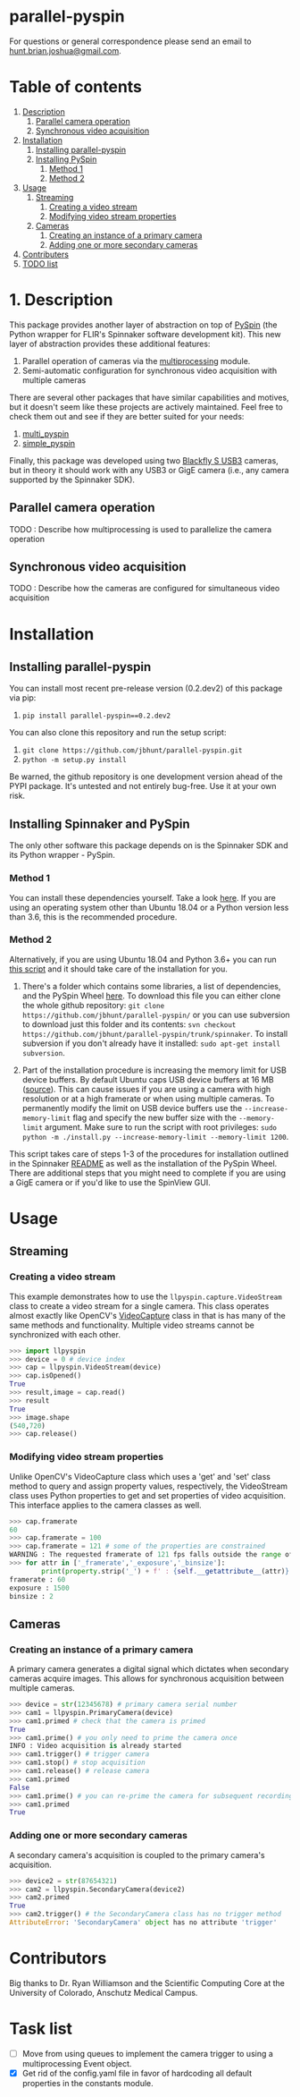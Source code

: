 # parallel-pyspin #
For questions or general correspondence please send an email to hunt.brian.joshua@gmail.com.

# Table of contents #
1. [Description](https://github.com/jbhunt/parallel-pyspin/#description)
   1. [Parallel camera operation](https://github.com/jbhunt/parallel-pyspin/#parallel-camera-operation)
   2. [Synchronous video acquisition](https://github.com/jbhunt/parallel-pyspin/#synchronous-video-acquisition)
2. [Installation](https://github.com/jbhunt/parallel-pyspin/#installation)
   1. [Installing parallel-pyspin](https://github.com/jbhunt/parallel-pyspin/#installing-parallel-pyspin)
   2. [Installing PySpin](https://github.com/jbhunt/parallel-pyspin/#installing-spinnaker-and-pyspin)
      1. [Method 1](https://github.com/jbhunt/parallel-pyspin/#method-1)
      2. [Method 2](https://github.com/jbhunt/parallel-pyspin/#method-2)
3. [Usage](https://github.com/jbhunt/parallel-pyspin/#usage)
   1. [Streaming](https://github.com/jbhunt/parallel-pyspin/#streaming)
      1. [Creating a video stream](https://github.com/jbhunt/parallel-pyspin/#creating-a-video-stream)
      2. [Modifying video stream properties](https://github.com/jbhunt/parallel-pyspin/#modifying-video-stream-properties)
   2. [Cameras](https://github.com/jbhunt/parallel-pyspin/#cameras)
      1. [Creating an instance of a primary camera](https://github.com/jbhunt/parallel-pyspin/#creating-an-instance-of-a-primary-camera)
      2. [Adding one or more secondary cameras](https://github.com/jbhunt/parallel-pyspin/#modifying-camera-properties)
4. [Contributers](https://github.com/jbhunt/parallel-pyspin/#contributers)
5. [TODO list](https://github.com/jbhunt/parallel-pyspin/#task-list)

# 1. Description #
This package provides another layer of abstraction on top of [PySpin](https://www.flir.com/products/spinnaker-sdk/) (the Python wrapper for FLIR's Spinnaker software development kit). This new layer of abstraction provides these additional features:

1. Parallel operation of cameras via the [multiprocessing](https://docs.python.org/2/library/multiprocessing.html) module.
2. Semi-automatic configuration for synchronous video acquisition with multiple cameras

There are several other packages that have similar capabilities and motives, but it doesn't seem like these projects are actively maintained. Feel free to check them out and see if they are better suited for your needs:

1. [multi_pyspin](https://github.com/justinblaber/multi_pyspin)
2. [simple_pyspin](https://github.com/klecknerlab/simple_pyspin)

Finally, this package was developed using two [Blackfly S USB3](https://www.flir.com/products/blackfly-s-usb3/) cameras, but in theory it should work with any USB3 or GigE camera (i.e., any camera supported by the Spinnaker SDK).

## Parallel camera operation ##
TODO : Describe how multiprocessing is used to parallelize the camera operation

## Synchronous video acquisition ##
TODO : Describe how the cameras are configured for simultaneous video acquisition

# Installation #
## Installing parallel-pyspin ##
You can install most recent pre-release version (0.2.dev2) of this package via pip:
1. `pip install parallel-pyspin==0.2.dev2`

You can also clone this repository and run the setup script:
1. `git clone https://github.com/jbhunt/parallel-pyspin.git`
2. `python -m setup.py install`

Be warned, the github repository is one development version ahead of the PYPI package. It's untested and not entirely bug-free. Use it at your own risk.

## Installing Spinnaker and PySpin ##
The only other software this package depends on is the Spinnaker SDK and its Python wrapper - PySpin.

### Method 1 ###
You can install these dependencies yourself. Take a look [here](https://www.flir.com/products/spinnaker-sdk). If you are using an operating system other than Ubuntu 18.04 or a Python version less than 3.6, this is the recommended procedure.

### Method 2 ###
Alternatively, if you are using Ubuntu 18.04 and Python 3.6+ you can run [this script](https://github.com/jbhunt/parallel-pyspin/tree/master/spinnaker/install.py) and it should take care of the installation for you.

1. There's a folder which contains some libraries, a list of dependencies, and the PySpin Wheel [here](https://github.com/jbhunt/parallel-pyspin/tree/master/spinnaker). To download this file you can either clone the whole github repository: `git clone https://github.com/jbhunt/parallel-pyspin/` or you can use subversion to download just this folder and its contents: `svn checkout https://github.com/jbhunt/parallel-pyspin/trunk/spinnaker`. To install subversion if you don't already have it installed: `sudo apt-get install subversion`.

2. Part of the installation procedure is increasing the memory limit for USB device buffers. By default Ubuntu caps USB device buffers at 16 MB ([source](https://www.flir.com/support-center/iis/machine-vision/application-note/understanding-usbfs-on-linux)). This can cause issues if you are using a camera with high resolution or at a high framerate or when using multiple cameras. To permanently modify the limit on USB device buffers use the `--increase-memory-limit` flag and specify the new buffer size with the `--memory-limit` argument. Make sure to run the script with root privileges: `sudo python -m ./install.py --increase-memory-limit --memory-limit 1200`.

This script takes care of steps 1-3 of the procedures for installation outlined in the Spinnaker [README](https://github.com/jbhunt/parallel-pyspin/blob/master/spinnaker/README) as well as the installation of the PySpin Wheel. There are additional steps that you might need to complete if you are using a GigE camera or if you'd like to use the SpinView GUI.

# Usage #
## Streaming ##
### Creating a video stream ###
This example demonstrates how to use the `llpyspin.capture.VideoStream` class to create a video stream for a single camera. This class operates almost exactly like OpenCV's [VideoCapture](https://docs.opencv.org/3.4/d8/dfe/classcv_1_1VideoCapture.html) class in that is has many of the same methods and functionality. Multiple video streams cannot be synchronized with each other.

```python
>>> import llpyspin
>>> device = 0 # device index
>>> cap = llpyspin.VideoStream(device)
>>> cap.isOpened()
True
>>> result,image = cap.read()
>>> result
True
>>> image.shape
(540,720)
>>> cap.release()
```

### Modifying video stream properties ###
Unlike OpenCV's VideoCapture class which uses a 'get' and 'set' class method to query and assign property values, respectively, the VideoStream class uses Python properties to get and set properties of video acquisition. This interface applies to the camera classes as well.

``` python
>>> cap.framerate
60
>>> cap.framerate = 100
>>> cap.framerate = 121 # some of the properties are constrained
WARNING : The requested framerate of 121 fps falls outside the range of permitted values (1 - 120). Defaulting to 60 fps.
>>> for attr in ['_framerate','_exposure','_binsize']:
        print(property.strip('_') + f' : {self.__getattribute__(attr)}')
framerate : 60
exposure : 1500
binsize : 2
```

## Cameras ##
### Creating an instance of a primary camera ###
A primary camera generates a digital signal which dictates when secondary cameras acquire images. This allows for synchronous acquisition between multiple cameras.

```Python
>>> device = str(12345678) # primary camera serial number
>>> cam1 = llpyspin.PrimaryCamera(device)
>>> cam1.primed # check that the camera is primed
True
>>> cam1.prime() # you only need to prime the camera once
INFO : Video acquisition is already started
>>> cam1.trigger() # trigger camera
>>> cam1.stop() # stop acquisition
>>> cam1.release() # release camera
>>> cam1.primed
False
>>> cam1.prime() # you can re-prime the camera for subsequent recordings
>>> cam1.primed
True
```

### Adding one or more secondary cameras ###
A secondary camera's acquisition is coupled to the primary camera's acquisition.

```python
>>> device2 = str(87654321)
>>> cam2 = llpyspin.SecondaryCamera(device2)
>>> cam2.primed
True
>>> cam2.trigger() # the SecondaryCamera class has no trigger method
AttributeError: 'SecondaryCamera' object has no attribute 'trigger'
```

# Contributors #
Big thanks to Dr. Ryan Williamson and the Scientific Computing Core at the University of Colorado, Anschutz Medical Campus.

# Task list #
- [ ] Move from using queues to implement the camera trigger to using a multiprocessing Event object.
- [x] Get rid of the config.yaml file in favor of hardcoding all default properties in the constants module.
